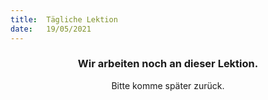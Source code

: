 ```yaml
---
title:  Tägliche Lektion
date:   19/05/2021
---
```


### <center>Wir arbeiten noch an dieser Lektion.</center>
<center>Bitte komme später zurück.</center>